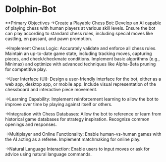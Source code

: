 # Dolphin-Bot

**Primary Objectives
->Create a Playable Chess Bot:
Develop an AI capable of playing chess with human players at various skill levels.
Ensure the bot can play according to standard chess rules, including special moves like castling, en passant, and pawn promotion.

->Implement Chess Logic:
Accurately validate and enforce all chess rules.
Maintain an up-to-date game state, including tracking moves, capturing pieces, and check/checkmate conditions.
Implement basic algorithms (e.g., Minimax) and optimize with advanced techniques like Alpha-Beta pruning for competitive play.

->User Interface (UI):
Design a user-friendly interface for the bot, either as a web app, desktop app, or mobile app.
Include visual representation of the chessboard and interactive piece movement.

->Learning Capability:
Implement reinforcement learning to allow the bot to improve over time by playing against itself or others.

->Integration with Chess Databases:
Allow the bot to reference or learn from historical game databases for strategy inspiration.
Recognize common openings and responses.

->Multiplayer and Online Functionality:
Enable human-vs-human games with the AI acting as a referee.
Implement matchmaking for online play.

->Natural Language Interaction:
Enable users to input moves or ask for advice using natural language commands.

